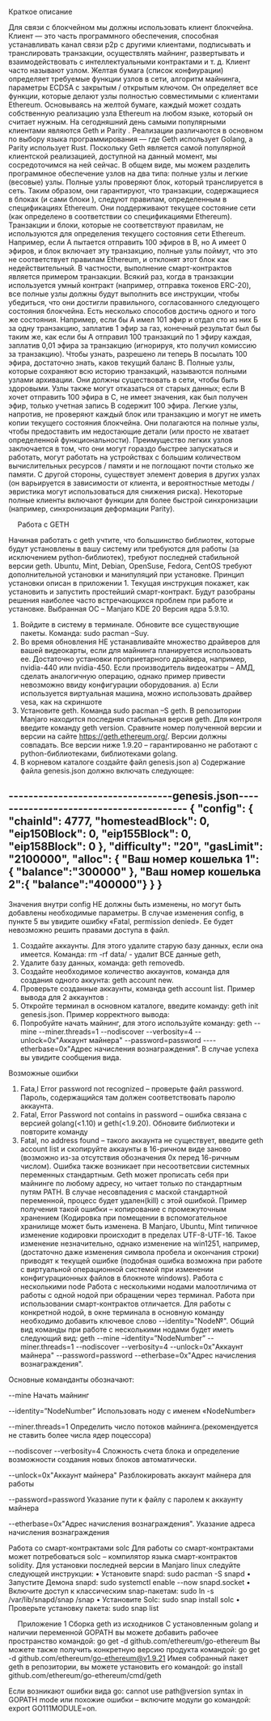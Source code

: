 Краткое описание

Для связи с блокчейном мы должны использовать клиент блокчейна. Клиент — это часть программного обеспечения, способная устанавливать канал связи p2p с другими клиентами, 
подписывать и транслировать транзакции, осуществлять майнинг,
 развертывать и взаимодействовать с интеллектуальными контрактами и т. д. Клиент часто называют узлом. 
Желтая бумага (список конфиурации) определяет требуемые функции узлов в сети, алгоритм майнинга, параметры ECDSA с закрытым / открытым ключом.
Он определяет все функции, которые делают узлы полностью совместимыми с клиентами Ethereum. 
Основываясь на желтой бумаге, каждый может создать собственную реализацию узла Ethereum на любом языке, который он считает нужным. 
На сегодняшний день самыми популярными клиентами являются Geth и Parity . Реализации различаются в основном по выбору языка программирования — где Geth использует Golang,
а Parity использует Rust. 
Поскольку Geth является самой популярной клиентской реализацией, доступной на данный момент, мы сосредоточимся на ней сейчас. 
В общем виде, мы можем разделить программное обеспечение узлов на два типа: полные узлы и легкие (весовые) узлы. 
Полные узлы проверяют блок, который транслируется в сеть. Таким образом, они гарантируют, что транзакции, содержащиеся в блоках (и сами блоки ),
следуют правилам, определенным в спецификациях Ethereum. Они поддерживают текущее состояние сети (как определено в соответствии со спецификациями Ethereum). 
Транзакции и блоки, которые не соответствуют правилам, не используются для определения текущего состояния сети Ethereum.
Например, если A пытается отправить 100 эфиров в B, но A имеет 0 эфиров, и блок включает эту транзакцию, полные узлы поймут, что это не соответствует правилам Ethereum, и отклонят этот блок как недействительный.
В частности, выполнение смарт-контрактов является примером транзакции. 
Всякий раз, когда в транзакции используется умный контракт (например, отправка токенов ERC-20), все полные узлы должны будут выполнить все инструкции, чтобы убедиться, что они достигли правильного, согласованного следующего состояния блокчейна. 
Есть несколько способов достичь одного и того же состояния. Например, если бы А имел 101 эфир и отдал сто из них Б за одну транзакцию, заплатив 1 эфир за газ, конечный результат был бы таким же, как если бы А отправил 100 транзакций по 1 эфиру каждая, заплатив 0,01 эфира за транзакцию (игнорируя, кто получил комиссию за транзакцию). Чтобы узнать, разрешено ли теперь B посылать 100 эфира, достаточно знать, каков текущий баланс B. Полные узлы, которые сохраняют всю историю транзакций, называются полными узлами архивации. Они должны существовать в сети, чтобы быть здоровыми. 
Узлы также могут отказаться от старых данных; если B хочет отправить 100 эфира в C, не имеет значения, как был получен эфир, только учетная запись B содержит 100 эфира. Легкие узлы, напротив, не проверяют каждый блок или транзакцию и могут не иметь копии текущего состояния блокчейна. Они полагаются на полные узлы, чтобы предоставить им недостающие детали (или просто не хватает определенной функциональности). Преимущество легких узлов заключается в том, что они могут гораздо быстрее запускаться и работать, могут работать на устройствах с большим количеством вычислительных ресурсов / памяти и не поглощают почти столько же памяти. С другой стороны, существует элемент доверия в других узлах (он варьируется в зависимости от клиента, и вероятностные методы / эвристика могут использоваться для снижения риска). Некоторые полные клиенты включают функции для более быстрой синхронизации (например, синхронизация деформации Parity). 


 
Работа с GETH

Начиная работать с geth учтите, что большинство библиотек, которые будут установлены в вашу систему или требуются для работы (за исключением python-библиотек), требуют последней стабильной версии geth. Ubuntu, Mint, Debian, OpenSuse, Fedora, CentOS требуют дополнительной установки и манипуляций при установке. Принцип установки описан в приложении 1. Текущая инструкция покажет, как установить и запустить простейший смарт-контракт. Будут разобраны решения наиболее часто встречающихся проблем при работе и установке. Выбранная ОС – Manjaro KDE 20 Версия ядра 5.9.10.
1.	Войдите в систему в терминале. Обновите все существующие пакеты. Команда: sudo pacman –Suy.
2.	Во время обновления НЕ устанавливайте множество драйверов для вашей видеокарты, если для майнинга планируется использовать ее. Достаточно установки проприетарного драйвера, например, nvidia-440 или nvidia-450. Если производитель видеокатры – АМД, сделать аналогичную операцию, однако пример привести невозможно ввиду конфигурации оборудования.
	a)	Если используется виртуальная машина, можно использовать драйвер vesa, как на скриншоте 
3.	Установите geth. Команда sudo pacman –S geth. В репозитории Manjaro находится последняя стабильная версия geth. Для контроля введите команду geth version. Сравните номер полученной версии и версии на сайте https://geth.ethereum.org/. Версии должны совпадать. Все версии ниже 1.9.20 – гарантированно не работают с python-библиотеками, библиотеками golang.
4.	В корневом каталоге создайте файл genesis.json
	a)	Содержание файла genesis.json должно включать следующее:

---------------------------------genesis.json----------------------------------------
{
"config": {
        "chainId": 4777,
        "homesteadBlock": 0,
        "eip150Block": 0,
        "eip155Block": 0,
        "eip158Block": 0
    },
"difficulty": "20",
"gasLimit": "2100000",
"alloc": {
"Ваш номер кошелька 1": { "balance":"300000" },
"Ваш номер кошелька 2":{ "balance":"400000"}
    }
}
--------------------------------------------------------------------------------------
Значения внутри config НЕ должны быть изменены, но могут быть добавлены необходимые параметры. В случае изменения config, в пункте 5 вы увидите ошибку «Fatal, permission denied». Ее будет невозможно решить правами доступа в файл.

1.	Создайте аккаунты. Для этого удалите старую базу данных, если она имеется. Команда: rm -rf data/ - удалит ВСЕ данные geth,
2.	Удалите базу данных, команда: geth removedb.
3.	Создайте необходимое количество аккаунтов, команда для создания одного аккунта: geth account new.
4.	Проверьте созданные аккаунты, команда geth account list. Пример вывода для 2 аккаунтов : 
5.	Откройте терминал в основном каталоге, введите команду: geth init genesis.json. Пример корректного вывода:  
6.	Попробуйте начать майнинг, для этого используйте команду:
geth  --mine --miner.threads=1 --nodiscover --verbosity=4 --unlock=0x"Аккаунт майнера" --password=password ----etherbase=0x"Адрес начисления вознаграждения". В случае успеха вы увидите сообщения вида. 

Возможные ошибки
1)	Fata,l Error password not recognized – проверьте файл password. Пароль, содержащийся там должен соответствовать паролю аккаунта.
2)	Fatal, Error Password not contains in password – ошибка связана с версией golang(<1.10) и geth(<1.9.20). Обновите библиотеки и повторите команду
3)	Fatal, no address found – такого аккаунта не существует, введите geth account list и скопируйте аккаунты в 16-ричном виде заново (возможно из-за отсутствия обозначения 0х перед 16-ричным числом). Ошибка также возникает при несоответсвии системных переменных стандартным. Geth может прописать себя при майнинге по любому адресу, но читает только по стандартным путям PATH. В случае несовпадения с маской стандартной переменной, процесс будет удален(kill) с этой ошибкой. Пример получения такой ошибки – копирование с промежуточным хранением (Кодировка при помещении в вспомогательное хранилище может быть изменена. В Manjaro, Ubuntu, Mint типичное изменение кодировки происходит в пределах UTF-8-UTF-16. Такое изменение незначительно, однако изменение на win1251, например, (достаточно даже изменения символа пробела и окончания строки) приводят к текущей ошибке (подобная ошибка возможна при работе с виртуальной операционной системой при изменении конфигурационных файлов в блокноте windows).
Работа c несколькими node
	Работа с несколькими нодами малоотличима от работы с одной нодой при обращении через терминал. Работа при использовании смарт-контрактов отличается. Для работы с конкретной нодой, в окне терминала в основную команду необходимо добавить ключевое слово --identity="Node№".  Общий вид команды при работе с несколькими нодами будет иметь следующий вид: geth  --mine –identity=”NodeNumber” --miner.threads=1 --nodiscover --verbosity=4 --unlock=0x"Аккаунт майнера" --password=password --etherbase=0x"Адрес начисления вознаграждения".

Основные команданты обозначают:

--mine	Начать майнинг

--identity=”NodeNumber”	Использовать ноду с именем «NodeNumber»

--miner.threads=1	Определить число потоков майнинга.(рекомендуется не ставить более числа ядер поцессора)

--nodiscover --verbosity=4	Сложность счета блока и определение возможности создания новых блоков автоматически.

--unlock=0x"Аккаунт майнера"	Разблокировать аккаунт майнера для работы

--password=password	Указание пути к файлу с паролем к аккаунту майнера

--etherbase=0x"Адрес начисления вознаграждения".	Указание адреса начисления вознаграждения





Работа со смарт-контрактами solc
Для работы со смарт-контрактами может потребоваться solc – компилятор языка смарт-контрактов solidity.
Для установки последней версии в Manjaro linux следуйте следующей инструкции:
•	Установите snapd: sudo pacman -S snapd
•	Запустите Демона snapd: sudo systemctl enable --now snapd.socket
•	Включите доступ к классическим snap-пакетам: sudo ln -s /var/lib/snapd/snap /snap
•	Установите Solc: sudo snap install solc
•	Проверьте установку пакета: sudo snap list

 
Приложение 1
Сборка geth из исходников
С установленным golang и наличии переменной GOPATH вы можете добавить рабочее пространство командой:
go get -d github.com/ethereum/go-ethereum
Вы можете также получить конкретную версию продукта командой:
go get -d github.com/ethereum/go-ethereum@v1.9.21
Имея собранный пакет geth в репозитории, вы можете установить его командой:
go install github.com/ethereum/go-ethereum/cmd/geth

Если возникают ошибки вида go: cannot use path@version syntax in GOPATH mode или похожие ошибки – включите модули go командой: export GO111MODULE=on.

